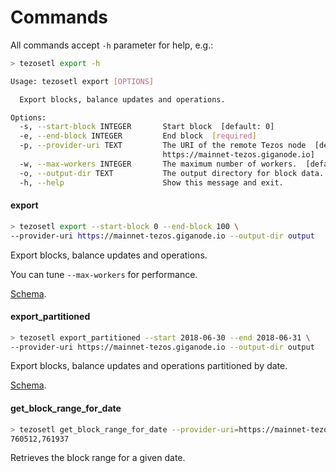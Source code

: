 # Commands

All commands accept `-h` parameter for help, e.g.:

```bash
> tezosetl export -h

Usage: tezosetl export [OPTIONS]

  Export blocks, balance updates and operations.

Options:
  -s, --start-block INTEGER       Start block  [default: 0]
  -e, --end-block INTEGER         End block  [required]
  -p, --provider-uri TEXT         The URI of the remote Tezos node  [default:
                                  https://mainnet-tezos.giganode.io]
  -w, --max-workers INTEGER       The maximum number of workers.  [default: 5]
  -o, --output-dir TEXT           The output directory for block data.
  -h, --help                      Show this message and exit.
```

#### export

```bash
> tezosetl export --start-block 0 --end-block 100 \
--provider-uri https://mainnet-tezos.giganode.io --output-dir output 
```

Export blocks, balance updates and operations.

You can tune `--max-workers` for performance.

[Schema](schema.md).

#### export_partitioned

```bash
> tezosetl export_partitioned --start 2018-06-30 --end 2018-06-31 \
--provider-uri https://mainnet-tezos.giganode.io --output-dir output 
```

Export blocks, balance updates and operations partitioned by date.

[Schema](schema.md).

#### get_block_range_for_date

```bash
> tezosetl get_block_range_for_date --provider-uri=https://mainnet-tezos.giganode.io --date 2020-01-01
760512,761937
```

Retrieves the block range for a given date.